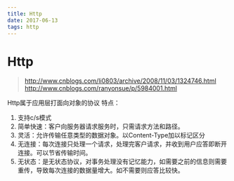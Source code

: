 ```yaml
---
title: Http
date: 2017-06-13
tags: http
---
```

# Http
> http://www.cnblogs.com/li0803/archive/2008/11/03/1324746.html
> http://www.cnblogs.com/ranyonsue/p/5984001.html

Http属于应用层打面向对象的协议
特点：
1. 支持c/s模式
2. 简单快速：客户向服务器请求服务时，只需请求方法和路径。
3. 灵活：允许传输任意类型的数据对象。以Content-Type加以标记区分
4. 无连接：每次连接只处理一个请求，处理完客户请求，并收到用户应答即断开连接。可以节省传输时间。
5. 无状态：是无状态协议，对事务处理没有记忆能力，如需要之前的信息则需要重传，导致每次连接的数据量增大。如不需要则应答比较快。
